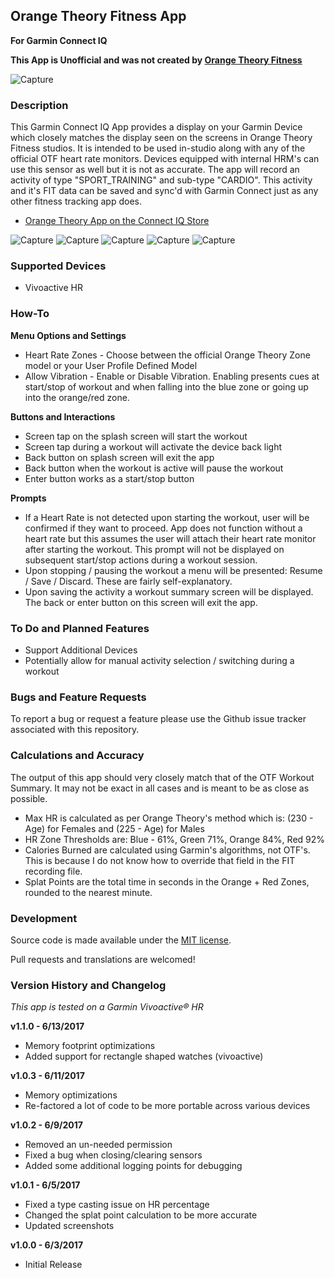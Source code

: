 ## Orange Theory Fitness App
**For Garmin Connect IQ**

**This App is Unofficial and was not created by [Orange Theory Fitness](http://www.orangetheoryfitness.com)**

![Capture](dist/graphics/ciq-badge.png)

### Description

This Garmin Connect IQ App provides a display on your Garmin Device which closely matches the display seen on the screens in Orange Theory Fitness studios.  It is intended to be used in-studio along with any of the official OTF heart rate monitors.  Devices equipped with internal HRM's can use this sensor as well but it is not as accurate.  The app will record an activity of type "SPORT_TRAINING" and sub-type "CARDIO".  This activity and it's FIT data can be saved and sync'd with Garmin Connect just as any other fitness tracking app does.

* [Orange Theory App on the Connect IQ Store](https://apps.garmin.com/en-US/apps/b886d2ac-2f94-4f9d-a7bd-85a59b99e639)

![Capture](dist/graphics/capt_tall_01.png)
![Capture](dist/graphics/capt_tall_02.png)
![Capture](dist/graphics/capt_tall_03.png)
![Capture](dist/graphics/capt_rect_01.png)
![Capture](dist/graphics/capt_rect_02.png)

### Supported Devices

* Vivoactive HR

### How-To

**Menu Options and Settings**
* Heart Rate Zones - Choose between the official Orange Theory Zone model or your User Profile Defined Model
* Allow Vibration - Enable or Disable Vibration.  Enabling presents cues at start/stop of workout and when falling into the blue zone or going up into the orange/red zone.

**Buttons and Interactions**
* Screen tap on the splash screen will start the workout
* Screen tap during a workout will activate the device back light
* Back button on splash screen will exit the app
* Back button when the workout is active will pause the workout
* Enter button works as a start/stop button

**Prompts**
* If a Heart Rate is not detected upon starting the workout, user will be confirmed if they want to proceed.  App does not function without a heart rate but this assumes the user will attach their heart rate monitor after starting the workout.  This prompt will not be displayed on subsequent start/stop actions during a workout session.
* Upon stopping / pausing the workout a menu will be presented: Resume / Save / Discard.  These are fairly self-explanatory.
* Upon saving the activity a workout summary screen will be displayed.  The back or enter button on this screen will exit the app.

### To Do and Planned Features

* Support Additional Devices
* Potentially allow for manual activity selection / switching during a workout

### Bugs and Feature Requests

To report a bug or request a feature please use the Github issue tracker associated with this repository. 

### Calculations and Accuracy

The output of this app should very closely match that of the OTF Workout Summary.  It may not be exact in all cases and is meant to be as close as possible.

* Max HR is calculated as per Orange Theory's method which is: (230 - Age) for Females and (225 - Age) for Males
* HR Zone Thresholds are: Blue - 61%, Green 71%, Orange 84%, Red 92%
* Calories Burned are calculated using Garmin's algorithms, not OTF's.  This is because I do not know how to override that field in the FIT recording file.
* Splat Points are the total time in seconds in the Orange + Red Zones, rounded to the nearest minute.

### Development

Source code is made available under the [MIT license](https://opensource.org/licenses/MIT).

Pull requests and translations are welcomed!

### Version History and Changelog

*This app is tested on a Garmin Vivoactive® HR*

**v1.1.0 - 6/13/2017**

* Memory footprint optimizations
* Added support for rectangle shaped watches (vivoactive)

**v1.0.3 - 6/11/2017**

* Memory optimizations
* Re-factored a lot of code to be more portable across various devices

**v1.0.2 - 6/9/2017**

* Removed an un-needed permission
* Fixed a bug when closing/clearing sensors
* Added some additional logging points for debugging

**v1.0.1 - 6/5/2017**

* Fixed a type casting issue on HR percentage
* Changed the splat point calculation to be more accurate
* Updated screenshots

**v1.0.0 - 6/3/2017**

* Initial Release

